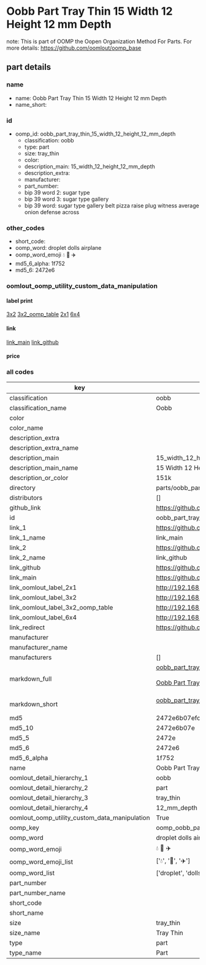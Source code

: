 # Oobb Part Tray Thin 15 Width 12 Height 12 mm Depth  

note: This is part of OOMP the Oopen Organization Method For Parts. For more details: https://github.com/oomlout/oomp_base

##  part details
  







### name
* name: Oobb Part Tray Thin 15 Width 12 Height 12 mm Depth
* name_short: 
### id
* oomp_id: oobb_part_tray_thin_15_width_12_height_12_mm_depth
  * classification: oobb
  * type: part
  * size: tray_thin
  * color: 
  * description_main: 15_width_12_height_12_mm_depth
  * description_extra: 
  * manufacturer: 
  * part_number: 
  * bip 39 word 2: sugar type
  * bip 39 word 3: sugar type gallery
  * bip 39 word: sugar type gallery belt pizza raise plug witness average onion defense across

### other_codes
* short_code: 
* oomp_word: droplet dolls airplane
* oomp_word_emoji :droplet: :dolls: :airplane:
* md5_6_alpha: 1f752
* md5_6: 2472e6






### oomlout_oomp_utility_custom_data_manipulation
#### label print
[3x2](http://192.168.1.245:1112/?label=oomp%201f752)
[3x2_oomp_table](http://192.168.1.108:1112/?label=oomp%201f752)
[2x1](http://192.168.1.242:1112/?label=oomp%201f752)
[6x4](http://192.168.1.55:1112/?label=oomp%201f752)    

#### link

[link_main](https://github.com/oomlout/oomlout_oomp_version_1_messy/tree/main/parts/oobb_part_tray_thin_15_width_12_height_12_mm_depth) [link_github](https://github.com/oomlout/oomlout_oomp_version_1_messy/tree/main/parts/oobb_part_tray_thin_15_width_12_height_12_mm_depth)                             

#### price







### all codes 
| key | value |  
| --- | --- |  
| classification | oobb |  
| classification_name | Oobb |  
| color |  |  
| color_name |  |  
| description_extra |  |  
| description_extra_name |  |  
| description_main | 15_width_12_height_12_mm_depth |  
| description_main_name | 15 Width 12 Height 12 mm Depth |  
| description_or_color | 151k |  
| directory | parts/oobb_part_tray_thin_15_width_12_height_12_mm_depth |  
| distributors | [] |  
| github_link | https://github.com/oomlout/oomlout_oomp_part_src/tree/main/parts/oobb_part_tray_thin_15_width_12_height_12_mm_depth |  
| id | oobb_part_tray_thin_15_width_12_height_12_mm_depth |  
| link_1 | https://github.com/oomlout/oomlout_oomp_version_1_messy/tree/main/parts/oobb_part_tray_thin_15_width_12_height_12_mm_depth |  
| link_1_name | link_main |  
| link_2 | https://github.com/oomlout/oomlout_oomp_version_1_messy/tree/main/parts/oobb_part_tray_thin_15_width_12_height_12_mm_depth |  
| link_2_name | link_github |  
| link_github | https://github.com/oomlout/oomlout_oomp_version_1_messy/tree/main/parts/oobb_part_tray_thin_15_width_12_height_12_mm_depth |  
| link_main | https://github.com/oomlout/oomlout_oomp_version_1_messy/tree/main/parts/oobb_part_tray_thin_15_width_12_height_12_mm_depth |  
| link_oomlout_label_2x1 | http://192.168.1.242:1112/?label=oomp%201f752 |  
| link_oomlout_label_3x2 | http://192.168.1.245:1112/?label=oomp%201f752 |  
| link_oomlout_label_3x2_oomp_table | http://192.168.1.108:1112/?label=oomp%201f752 |  
| link_oomlout_label_6x4 | http://192.168.1.55:1112/?label=oomp%201f752 |  
| link_redirect | https://github.com/oomlout/oomlout_oomp_version_1_messy/tree/main/parts/oobb_part_tray_thin_15_width_12_height_12_mm_depth |  
| manufacturer |  |  
| manufacturer_name |  |  
| manufacturers | [] |  
| markdown_full | [oobb_part_tray_thin_15_width_12_height_12_mm_depth](none)<br>[](none)<br>[Oobb Part Tray Thin 15 Width 12 Height 12 Mm Depth](none)<br><br> |  
| markdown_short | [oobb_part_tray_thin_15_width_12_height_12_mm_depth](none)<br><br> |  
| md5 | 2472e6b07efcb4dac4d2d14ebe3af6c6 |  
| md5_10 | 2472e6b07e |  
| md5_5 | 2472e |  
| md5_6 | 2472e6 |  
| md5_6_alpha | 1f752 |  
| name | Oobb Part Tray Thin 15 Width 12 Height 12 mm Depth |  
| oomlout_detail_hierarchy_1 | oobb |  
| oomlout_detail_hierarchy_2 | part |  
| oomlout_detail_hierarchy_3 | tray_thin |  
| oomlout_detail_hierarchy_4 | 12_mm_depth |  
| oomlout_oomp_utility_custom_data_manipulation | True |  
| oomp_key | oomp_oobb_part_tray_thin_15_width_12_height_12_mm_depth |  
| oomp_word | droplet dolls airplane |  
| oomp_word_emoji | :droplet: :dolls: :airplane: |  
| oomp_word_emoji_list | [':droplet:', ':dolls:', ':airplane:'] |  
| oomp_word_list | ['droplet', 'dolls', 'airplane'] |  
| part_number |  |  
| part_number_name |  |  
| short_code |  |  
| short_name |  |  
| size | tray_thin |  
| size_name | Tray Thin |  
| type | part |  
| type_name | Part |  
